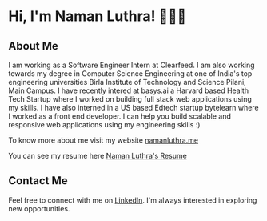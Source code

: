 # Hi, I'm Naman Luthra! 👨🏻‍💻

## About Me
I am working as a Software Engineer Intern at Clearfeed. I am also working towards my degree in Computer Science Engineering at one of India's top engineering universities Birla Institute of Technology and Science Pilani, Main Campus. I have recently intered at basys.ai a Harvard based Health Tech Startup where I worked on building full stack web applications using my skills. I have also interned in a US based Edtech startup bytelearn where I worked as a front end developer. I can help you build scalable and responsive web applications using my engineering skills :)

To know more about me visit my website [namanluthra.me](https://namanluthra.me/)

You can see my resume here [Naman Luthra's Resume](https://drive.google.com/file/d/1mHrJTGdXRmvTNDGLak9CWZnVycNn1Y11/view?usp=sharing)

## Contact Me
Feel free to connect with me on [LinkedIn](https://www.linkedin.com/in/namanluthra/). I'm always interested in exploring new opportunities.
